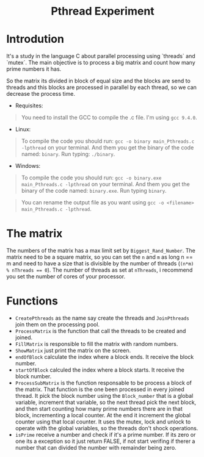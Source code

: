 <h1 align="center" >Pthread Experiment</h1>

# Introdution
<p>It's a study in the language C about parallel processing using `threads` and `mutex`. The main objective is to process a big matrix and count how many prime numbers it has.<p>
<p>So the matrix its divided in block of equal size and the blocks are send to threads and this blocks are processed in parallel by each thread, so we can decrease the process time.</p>

* Requisites:
> You need to install the GCC to compile the .c file. I'm using `gcc 9.4.0`.

* Linux:
> To compile the code you should run: `gcc -o binary main_Pthreads.c -lpthread` on your terminal. And them you get the binary of the code named: `binary`. Run typing: `./binary`.

* Windows:
> To compile the code you should run: `gcc -o binary.exe main_Pthreads.c -lpthread` on your terminal. And them you get the binary of the code named: `binary.exe`. Run typing `binary`.

> You can rename the output file as you want using `gcc -o <filename> main_Pthreads.c -lpthread`.

# The matrix
The numbers of the matrix has a max limit set by `Biggest_Rand_Number`. The matrix need to be a square matrix, so you can set the `n` and `m` as long n == m and need to have a size that is divisible by the number of threads (`(n*m) % nThreads == 0`). The number of threads as set at `nThreads`, i recommend you set the number of cores of your processor.

# Functions
* `CreatePthreads` as the name say create the threads and `JoinPthreads` join them on the processing pool.
* `ProcessMatrix` is the function that call the threads to be created and joined. 
* `FillMatrix` is responsible to fill the matrix with random numbers. 
* `ShowMatrix` just print the matrix on the screen. 
* `endOfBlock` calculate the index where a block ends. It receive the block number.
* `startOfBlock` calculed the index where a block starts. It receive the block number.
* `ProcessSubMatrix` is the function responsable to be process a block of the matrix. That function is the one been processed in every joined thread. It pick the block number using the `Block_number` that is a global variable, increment that variable, so the next thread pick the next block, and then start counting how many prime numbers there are in that block, incrementing a local counter. At the end it increment the global counter using that local counter. It uses the mutex, lock and unlock to operate with the global variables, so the threads don't shock operations.
* `isPrime` receive a number and check if it's a prime number. If its zero or one its a exception so it just return FALSE, if not start verifing if therer a number that can divided the number with remainder being zero.

